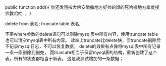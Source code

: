public function  add(){
你还发哦按大佛安徽撒地方好帅的烦的死哈搜地方拿度搜佛教哈哈 ；
}

delete from 表名;
truncate table 表名;

不带where参数的delete语句可以删除mysql表中所有内容，使用truncate table也可以清空mysql表中所有内容。
效率上truncate比delete快，但truncate删除后不记录mysql日志，不可以恢复数据。
delete的效果有点像将mysql表中所有记录一条一条删除到删完，
而truncate相当于保留mysql表的结构，重新创建了这个表，所有的状态都相当于新表。
这是我测试增加的一条数据；

